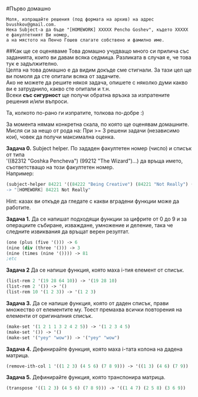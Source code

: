 #Първо домашно

```
Моля, изпращайте решения (под формата на архив) на адрес bvushkov@gmail.com.
Нека Subject-а да бъде "[HOMEWORK] XXXXX Pencho Goshev", където ХХХХХ е факултетният Ви номер,
а на мястото на Пенчо Гошев слагате собствено и фамилно име.
```

##Как ще се оценяваме
Това домашно учудващо много си прилича със заданията, които ви давам всяка седмица. 
Разликата в случая е, че това тук е задължително.  
Целта на това домашно е да видим докъде сме стигнали. За тази цел ще ви помоля
да сте опитали всяка от задачите.  
Ако не можете да решите някоя задача, опишете с няколко думи какво ви е затруднило, какво сте
опитали и т.н.  
Всеки **със сигурност** ще получи обратна връзка за изпратените решения и/или въпроси.

Та, колкото по-рано ги изпратите, толкова по-добре :)

За момента нямам конкретна скала, по която ще оценявам домашните.  
Мисля си за нещо от рода на: При >= 3 решени задачи (независимо кои), човек да получи
максимална оценка.

**Задача 0.** Subject helper. По зададен факултетен номер (число) и списък от типа  
'((82312 "Goshka Pencheva") (99212 "The Wizard")...) да връща името, съответстващо на този факултетен номер.  
Например:
```Scheme
(subject-helper 84221 '((84222 "Being Creative") (84221 "Not Really") (99322 "Oh Well)))
-> "[HOMEWORK] 84221 Not Really"
```
Hint: казах ви откъде да гледате с какви вградени функции може да работите.

**Задача 1.** Да се напишат подходящи функции за цифрите от 0 до 9 и за операциите
събиране, изваждане, умножение и деление, така че следните извиквания да връщат верен резултат.

```Scheme
(one (plus (five '())) -> 6
(nine (div (three '())) -> 3
(nine (times (nine '()))) -> 81
;etc
```

**Задача 2** Да се напише функция, която маха i-тия елемент от списък.

```Scheme
(list-rem 2 '(19 28 64 10)) -> '(19 28 10)
(list-rem 2 '()) -> '()
(list-rem 10 '(1 2 3)) -> '(1 2 3)
```

**Задача 3.** Да се напише функция, която от даден списък, прави множество от елементите му.
Тоест премахва всички повторения на елементи от оригиналния списък.

```Scheme
(make-set '(1 2 1 1 3 2 4 2 5)) -> '(1 2 3 4 5)
(make-set '()) -> '()
(make-set '("yey" "wow")) -> '("yey" "wow")
```

**Задача 4.** Дефинирайте функция, която маха i-тата колона на дадена матрица.

```Scheme
(remove-ith-col 1 '((1 2 3) (4 5 6) (7 8 9))) -> '((1 3) (4 6) (7 9))
```

**Задача 5.** Дефинирайте функция, която транспонира матрица.

```Scheme
(transpose '((1 2 3) (4 5 6) (7 8 9))) -> '((1 4 7) (2 5 8) (3 6 9))
```


